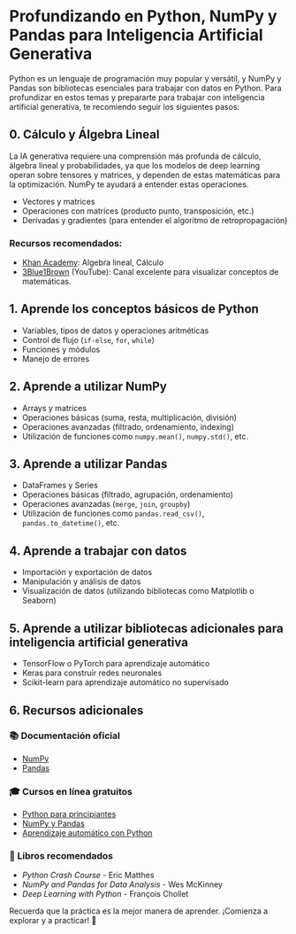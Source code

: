 # Profundizando en Python, NumPy y Pandas para Inteligencia Artificial Generativa  

Python es un lenguaje de programación muy popular y versátil, y NumPy y Pandas son bibliotecas esenciales para trabajar con datos en Python. Para profundizar en estos temas y prepararte para trabajar con inteligencia artificial generativa, te recomiendo seguir los siguientes pasos:  

## 0. Cálculo y Álgebra Lineal
La IA generativa requiere una comprensión más profunda de cálculo, álgebra lineal y probabilidades, ya que los modelos de deep learning operan sobre tensores y matrices, y dependen de estas matemáticas para la optimización. NumPy te ayudará a entender estas operaciones.

- Vectores y matrices
- Operaciones con matrices (producto punto, transposición, etc.)
- Derivadas y gradientes (para entender el algoritmo de retropropagación)

### Recursos recomendados:
- [Khan Academy](https://es.khanacademy.org/): Algebra lineal, Cálculo
- [3Blue1Brown](https://www.youtube.com/watch?v=0Ndnzx6AyaA&list=PLIb_io8a5NB2DddFf-PwvZDCOUNT1GZoA) (YouTube): Canal excelente para visualizar conceptos de matemáticas.

## 1. Aprende los conceptos básicos de Python  
- Variables, tipos de datos y operaciones aritméticas  
- Control de flujo (`if-else`, `for`, `while`)  
- Funciones y módulos  
- Manejo de errores  

## 2. Aprende a utilizar NumPy  
- Arrays y matrices  
- Operaciones básicas (suma, resta, multiplicación, división)  
- Operaciones avanzadas (filtrado, ordenamiento, indexing)  
- Utilización de funciones como `numpy.mean()`, `numpy.std()`, etc.  

## 3. Aprende a utilizar Pandas  
- DataFrames y Series  
- Operaciones básicas (filtrado, agrupación, ordenamiento)  
- Operaciones avanzadas (`merge`, `join`, `groupby`)  
- Utilización de funciones como `pandas.read_csv()`, `pandas.to_datetime()`, etc.  

## 4. Aprende a trabajar con datos  
- Importación y exportación de datos  
- Manipulación y análisis de datos  
- Visualización de datos (utilizando bibliotecas como Matplotlib o Seaborn)  

## 5. Aprende a utilizar bibliotecas adicionales para inteligencia artificial generativa  
- TensorFlow o PyTorch para aprendizaje automático  
- Keras para construir redes neuronales  
- Scikit-learn para aprendizaje automático no supervisado  

## 6. Recursos adicionales  
### 📚 Documentación oficial  
- [NumPy](https://numpy.org/doc/)  
- [Pandas](https://pandas.pydata.org/docs/)  

### 🎓 Cursos en línea gratuitos  
- [Python para principiantes](https://www.python.org/about/gettingstarted/)  
- [NumPy y Pandas](https://www.datacamp.com/courses/fundamentals-of-python-for-machine-learning)  
- [Aprendizaje automático con Python](https://www.datacamp.com/courses/machine-learning-with-python)  

### 📖 Libros recomendados  
- *Python Crash Course* - Eric Matthes  
- *NumPy and Pandas for Data Analysis* - Wes McKinney  
- *Deep Learning with Python* - François Chollet  

Recuerda que la práctica es la mejor manera de aprender. ¡Comienza a explorar y a practicar! 🚀  
